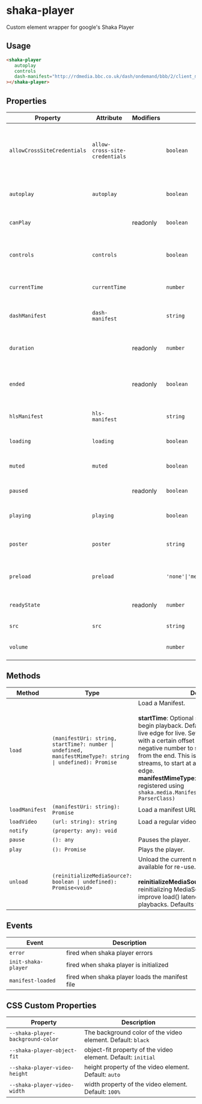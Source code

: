 # shaka-player

Custom element wrapper for google&#39;s Shaka Player

## Usage
```html
<shaka-player
   autoplay
   controls
   dash-manifest="http://rdmedia.bbc.co.uk/dash/ondemand/bbb/2/client_manifest-common_init.mpd"
></shaka-player>
```

## Properties

| Property                    | Attribute                      | Modifiers | Type                             | Default    | Description                                      |
|-----------------------------|--------------------------------|-----------|----------------------------------|------------|--------------------------------------------------|
| `allowCrossSiteCredentials` | `allow-cross-site-credentials` |           | `boolean`                        |            | Whether shaka player should use cookies for CORS requests. |
| `autoplay`                  | `autoplay`                     |           | `boolean`                        | false      | Whether the video should auto-play.              |
| `canPlay`                   |                                | readonly  | `boolean`                        |            | Whether the video can play.                      |
| `controls`                  | `controls`                     |           | `boolean`                        |            | Whether to display controls over the video.      |
| `currentTime`               | `currentTime`                  |           | `number`                         |            | Video's current time                             |
| `dashManifest`              | `dash-manifest`                |           | `string`                         |            | URL to the MPEG-DASH manifest                    |
| `duration`                  |                                | readonly  | `number`                         |            | The duration of the video in seconds.            |
| `ended`                     |                                | readonly  | `boolean`                        |            | Whether or not the video playback has ended.     |
| `hlsManifest`               | `hls-manifest`                 |           | `string`                         |            | URL to the HLS manifest                          |
| `loading`                   | `loading`                      |           | `boolean`                        | false      | Whether the video is loading                     |
| `muted`                     | `muted`                        |           | `boolean`                        | false      | Whether the video is muted.                      |
| `paused`                    |                                | readonly  | `boolean`                        |            | Whether the video is paused.                     |
| `playing`                   | `playing`                      |           | `boolean`                        |            | Whether the video is playing.                    |
| `poster`                    | `poster`                       |           | `string`                         |            | The src URL for the poster frame.                |
| `preload`                   | `preload`                      |           | `'none'\|'metadata'\|'auto'\|''` | "metadata" | Video element preload value.                     |
| `readyState`                |                                | readonly  | `number`                         |            | Ready state of the video element.                |
| `src`                       | `src`                          |           | `string`                         |            | URL to a video file                              |
| `volume`                    |                                |           | `number`                         | 1          | The volume level of the video.                   |

## Methods

| Method         | Type                                             | Description                                      |
|----------------|--------------------------------------------------|--------------------------------------------------|
| `load`         | `(manifestUri: string, startTime?: number \| undefined, manifestMimeType?: string \| undefined): Promise` | Load a Manifest.<br /><br />**startTime**: Optional start time, in seconds, to begin playback. Defaults to 0 for VOD and to the live edge for live. Set a positive number to start with a certain offset the beginning. Set a negative number to start with a certain offset from the end. This is intended for use with live streams, to start at a fixed offset from the live edge.<br />**manifestMimeType**: Optional mimetype registered using `shaka.media.ManifestParser.register(mimeType, ParserClass)` |
| `loadManifest` | `(manifestUri: string): Promise`                 | Load a manifest URL into shaka player.           |
| `loadVideo`    | `(url: string): string`                          | Load a regular video URL.                        |
| `notify`       | `(property: any): void`                          |                                                  |
| `pause`        | `(): any`                                        | Pauses the player.                               |
| `play`         | `(): Promise`                                    | Plays the player.                                |
| `unload`       | `(reinitializeMediaSource?: boolean \| undefined): Promise<void>` | Unload the current manifest and make the Player available for re-use.<br /><br />**reinitializeMediaSource**: If true, start reinitializing MediaSource right away. This can improve load() latency for MediaSource-based playbacks. Defaults to true. |

## Events

| Event               | Description                                     |
|---------------------|-------------------------------------------------|
| `error`             | fired when shaka player errors                  |
| `init-shaka-player` | fired when shaka player is initialized          |
| `manifest-loaded`   | fired when shaka player loads the manifest file |

## CSS Custom Properties

| Property                          | Description                                      |
|-----------------------------------|--------------------------------------------------|
| `--shaka-player-background-color` | The background color of the video element. Default: `black` |
| `--shaka-player-object-fit`       | object-fit property of the video element. Default: `initial` |
| `--shaka-player-video-height`     | height property of the video element. Default: `auto` |
| `--shaka-player-video-width`      | width property of the video element. Default: `100%` |
